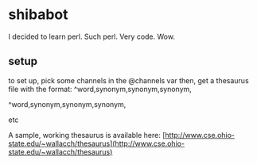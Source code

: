 shibabot
========

I decided to learn perl. Such perl. Very code. Wow.

setup
-----

to set up, pick some channels in the @channels var
then, get a thesaurus file with the format:
^word,synonym,synonym,synonym,

^word,synonym,synonym,synonym,

etc

A sample, working thesaurus is available here:
[http://www.cse.ohio-state.edu/~wallacch/thesaurus](http://www.cse.ohio-state.edu/~wallacch/thesaurus)
